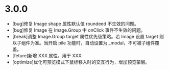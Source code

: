 # 3.0.0

- [bug]修复 Image shape 属性默认值 roundeed 不生效的问题。
- [bug]修复 Image 在 Image.Group 中 onClick 事件不生效的问题。
- [break]调整 Image.Group target 属性优先级策略。若 Image 设置 target 则以子组件为准。当开启 pile 功能时，自动设置为 \_modal，不可被子组件覆盖。
- [feture]新增 XXX 属性，用于 XXX
- [optimize]优化可预览模式下鼠标移入时的交互行为，增加预览蒙层。
